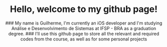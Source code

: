 <header>
   <h1> Hello, welcome to my github page!</h1>
   ### My name is Guilherme, I'm currently an iOS developer and I'm studying Análise e Desenvolvimento de Sistemas at IFSP - BRA as a graduation degree.
   ### I'll use this github page to store all the relevant and required codes from the course, as well as for some personal projects
</header>
